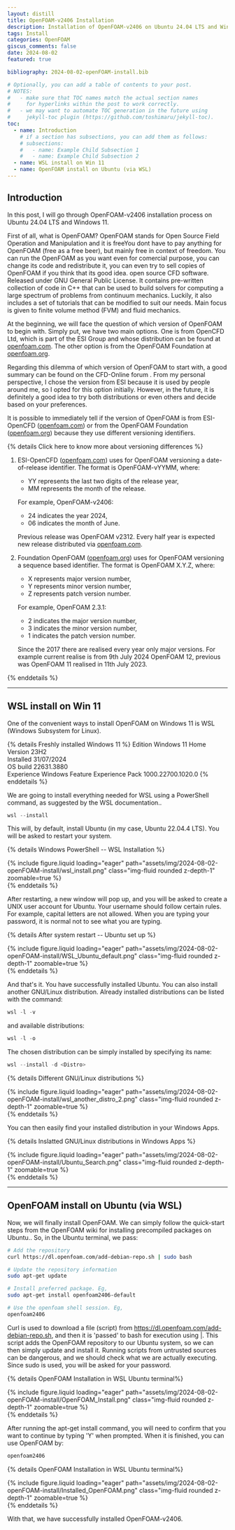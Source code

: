 ```yaml
---
layout: distill
title: OpenFOAM-v2406 Installation
description: Installation of OpenFOAM-v2406 on Ubuntu 24.04 LTS and Windows 11.
tags: Install
categories: OpenFOAM
giscus_comments: false
date: 2024-08-02
featured: true

bibliography: 2024-08-02-openFOAM-install.bib

# Optionally, you can add a table of contents to your post.
# NOTES:
#   - make sure that TOC names match the actual section names
#     for hyperlinks within the post to work correctly.
#   - we may want to automate TOC generation in the future using
#     jekyll-toc plugin (https://github.com/toshimaru/jekyll-toc).
toc:
  - name: Introduction
    # if a section has subsections, you can add them as follows:
    # subsections:
    #   - name: Example Child Subsection 1
    #   - name: Example Child Subsection 2
  - name: WSL install on Win 11
  - name: OpenFOAM install on Ubuntu (via WSL)
---
```


## Introduction

In this post, I will go through OpenFOAM-v2406 installation process on Ubuntu 24.04 LTS and Windows 11.

First of all, what is OpenFOAM? OpenFOAM stands for Open Source Field Operation and Manipulation and it is free<d-footnote>You dont have to pay anything for OpenFOAM (free as a free beer), but mainly free in context of freedom. You can run the OpenFOAM as you want even for comercial purpose, you can change its code and redistribute it, you can even try to sell copies of OpenFOAM if you think that its good idea.</d-footnote> open source CFD software. Released under GNU General Public License. It contains pre-written collection of code in C++ that can be used to build solvers for computing a large spectrum of problems from continuum mechanics. Luckily, it also includes a set of tutorials that can be modified to suit our needs. Main focus is given to finite volume method (FVM) and fluid mechanics.

At the beginning, we will face the question of which version of OpenFOAM to begin with. Simply put, we have two main options. One is from OpenCFD Ltd, which is part of the ESI Group and whose distribution can be found at [openfoam.com](https://www.openfoam.com/). The other option is from the OpenFOAM Foundation at [openfoam.org](https://openfoam.org/). 

Regarding this dilemma of which version of OpenFOAM to start with, a good summary can be found on the CFD-Online forum <d-cite key="OpenFOAM_Com_vs_Org2017"></d-cite>. From my personal perspective, I chose the version from ESI because it is used by people around me, so I opted for this option initially. However, in the future, it is definitely a good idea to try both distributions or even others and decide based on your preferences.

It is possible to immediately tell if the version of OpenFOAM is from ESI-OpenCFD ([openfoam.com](https://www.openfoam.com/)) or from the OpenFOAM Foundation ([openfoam.org](https://openfoam.org/)) because they use different versioning identifiers.

{% details Click here to know more about versioning differences %}
1. ESI-OpenCFD ([openfoam.com](https://www.openfoam.com/)) uses for OpenFOAM versioning a date-of-release identifier. The format is OpenFOAM-vYYMM, where:
   - YY represents the last two digits of the release year,
   - MM represents the month of the release.

   For example, OpenFOAM-v2406:
   - 24 indicates the year 2024,
   - 06 indicates the month of June.

   Previous release was OpenFOAM v2312. Every half year is expected new release distributed via [openfoam.com](https://www.openfoam.com/).

2. Foundation OpenFOAM ([openfoam.org](https://openfoam.org/)) uses for OpenFOAM versioning a sequence based identifier<d-cite key="OpenFOAM_org_version_history"></d-cite>. The format is OpenFOAM X.Y.Z, where:
   - X represents major version number,
   - Y represents minor version number,
   - Z represents patch version number.

   For example, OpenFOAM 2.3.1:
   - 2 indicates the major version number,
   - 3 indicates the minor version number,
   - 1 indicates the patch version number.

   Since the 2017 there are realised every year only major versions. For example current realise is from 9th July 2024 OpenFOAM 12, previous was OpenFOAM 11 realised in 11th July 2023. 

{% enddetails %}

---

## WSL install on Win 11

One of the convenient ways to install OpenFOAM on Windows 11 is WSL (Windows Subsystem for Linux).

{% details Freshly installed Windows 11 %}
Edition	Windows 11 Home\
Version	23H2\
Installed 31/07/2024\
OS build	22631.3880\
Experience	Windows Feature Experience Pack 1000.22700.1020.0
{% enddetails %}

We are going to install everything needed for WSL using a PowerShell command, as suggested by the WSL documentation.<d-cite key="WSL_Doc"></d-cite>.

```powershell
wsl --install
```

This will, by default, install Ubuntu (in my case, Ubuntu 22.04.4 LTS). You will be asked to restart your system.

{% details Windows PowerShell -- WSL Installation %}
<div class="row mt-3">
    <div class="col-sm mt-3 mt-md-0">
        {% include figure.liquid loading="eager" path="assets/img/2024-08-02-openFOAM-install/wsl_install.png" class="img-fluid rounded z-depth-1" zoomable=true %}
    </div>
</div>
{% enddetails %}

After restarting, a new window will pop up, and you will be asked to create a UNIX user account for Ubuntu. Your username should follow certain rules. For example, capital letters are not allowed. When you are typing your password, it is normal not to see what you are typing.

{% details After system restart -- Ubuntu set up %}
<div class="row mt-3">
    <div class="col-sm mt-3 mt-md-0">
        {% include figure.liquid loading="eager" path="assets/img/2024-08-02-openFOAM-install/WSL_Ubuntu_default.png" class="img-fluid rounded z-depth-1" zoomable=true %}
    </div>
</div>
{% enddetails %}

And that's it. You have successfully installed Ubuntu. You can also install another GNU/Linux distribution. Already installed distributions can be listed with the command:

```powershell
wsl -l -v
```

and available distributions:

```powershell
wsl -l -o
```

The chosen distribution can be simply installed by specifying its name:

```powershell
wsl --install -d <Distro>
```

{% details Different GNU/Linux distributions %}
<div class="row mt-3">
    <div class="col-sm mt-3 mt-md-0">
        {% include figure.liquid loading="eager" path="assets/img/2024-08-02-openFOAM-install/wsl_another_distro_2.png" class="img-fluid rounded z-depth-1" zoomable=true %}
    </div>
</div>
{% enddetails %}

You can then easily find your installed distribution in your Windows Apps.

{% details Inslatted GNU/Linux distributions in Windows Apps %}
<div class="row mt-3">
    <div class="col-sm mt-3 mt-md-0">
        {% include figure.liquid loading="eager" path="assets/img/2024-08-02-openFOAM-install/Ubuntu_Search.png" class="img-fluid rounded z-depth-1" zoomable=true %}
    </div>
</div>
{% enddetails %}

---

## OpenFOAM install on Ubuntu (via WSL)

Now, we will finally install OpenFOAM. We can simply follow the quick-start steps from the OpenFOAM wiki for installing precompiled packages on Ubuntu.<d-cite key="OpenFOAM_wiki_install_Ubuntu"></d-cite>. So, in the Ubuntu terminal, we pass:

```bash
# Add the repository
curl https://dl.openfoam.com/add-debian-repo.sh | sudo bash

# Update the repository information
sudo apt-get update

# Install preferred package. Eg,
sudo apt-get install openfoam2406-default

# Use the openfoam shell session. Eg,
openfoam2406
```
Curl is used to download a file (script) from https://dl.openfoam.com/add-debian-repo.sh, and then it is 'passed' to bash for execution using |. This script adds the OpenFOAM repository to our Ubuntu system, so we can then simply update and install it. Running scripts from untrusted sources can be dangerous, and we should check what we are actually executing. Since sudo is used, you will be asked for your password.

{% details OpenFOAM Installation in WSL Ubuntu terminal%}
<div class="row mt-3">
    <div class="col-sm mt-3 mt-md-0">
        {% include figure.liquid loading="eager" path="assets/img/2024-08-02-openFOAM-install/OpenFOAM_Install.png" class="img-fluid rounded z-depth-1" zoomable=true %}
    </div>
</div>
{% enddetails %}

After running the apt-get install command, you will need to confirm that you want to continue by typing 'Y' when prompted. When it is finished, you can use OpenFOAM by:

```bash
openfoam2406
```
{% details OpenFOAM Installation in WSL Ubuntu terminal%}
<div class="row mt-3">
    <div class="col-sm mt-3 mt-md-0">
        {% include figure.liquid loading="eager" path="assets/img/2024-08-02-openFOAM-install/Installed_OpenFOAM.png" class="img-fluid rounded z-depth-1" zoomable=true %}
    </div>
</div>
{% enddetails %}

With that, we have successfully installed OpenFOAM-v2406.